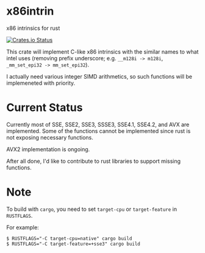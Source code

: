 # x86intrin
x86 intrinsics for rust

[![Crates.io Status](https://img.shields.io/crates/v/x86intrin.svg)](https://crates.io/crates/x86intrin)

This crate will implement C-like x86 intrinsics with the similar names
to what intel uses (removing prefix underscore; e.g. `__m128i -> m128i`,
`_mm_set_epi32 -> mm_set_epi32`).

I actually need various integer SIMD arithmetics, so such functions will
be implemeneted with priority.

# Current Status

Currently most of SSE, SSE2, SSE3, SSSE3, SSE4.1, SSE4.2, and AVX are implemented.
Some of the functions cannot be implemented since rust is not exposing necessary
functions.

AVX2 implementation is ongoing.

After all done, I'd like to contribute to rust libraries to support missing functions.

# Note

To build with `cargo`, you need to set `target-cpu` or `target-feature` in `RUSTFLAGS`.

For example:
```
$ RUSTFLAGS="-C target-cpu=native" cargo build
$ RUSTFLAGS="-C target-feature=+sse3" cargo build
```
